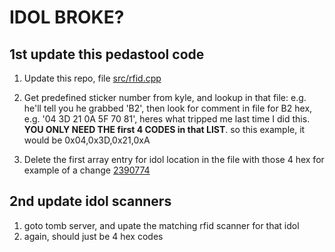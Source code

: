 # IDOL BROKE?

## 1st update this pedastool code ##
1. Update this repo, file [src/rfid.cpp](./src/rfid.cpp)
2. Get predefined sticker number from kyle, and lookup in that file:
     e.g. he'll tell you he grabbed 'B2', then look for comment in file for B2 hex, e.g. '04 3D 21 0A 5F 70 81', heres what tripped me last time I did this.
   **YOU ONLY NEED THE first 4 CODES in that LIST**.  so this example, it would be 0x04,0x3D,0x21,0xA

3. Delete the first array entry for idol  location in the file with those 4 hex
   for example of a change [2390774](https://github.com/kevinclement/exitpuzzles-museum-cabinet-pedestal/commit/239077440b90273cc9f05847b7ecf177d098e4ae)


## 2nd update idol scanners ##
1. goto tomb server, and upate the matching rfid scanner for that idol
2. again, should just be 4 hex codes

